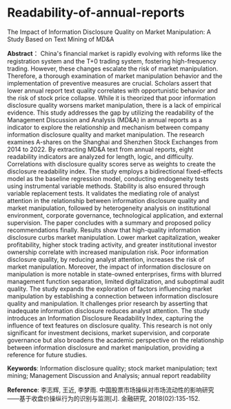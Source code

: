 # Readability-of-annual-reports
The Impact of Information Disclosure Quality on Market Manipulation: A Study Based on Text Mining of MD&amp;A

**Abstract**：
China's financial market is rapidly evolving with reforms like the registration system and the T+0 trading system, fostering high-frequency trading. However, these changes escalate the risk of market manipulation. Therefore, a thorough examination of market manipulation behavior and the implementation of preventive measures are crucial. Scholars assert that lower annual report text quality correlates with opportunistic behavior and the risk of stock price collapse. While it is theorized that poor information disclosure quality worsens market manipulation, there is a lack of empirical evidence. This study addresses the gap by utilizing the readability of the Management Discussion and Analysis (MD&A) in annual reports as a indicator to explore the relationship and mechanism between company information disclosure quality and market manipulation.
The research examines A-shares on the Shanghai and Shenzhen Stock Exchanges from 2014 to 2022. By extracting MD&A text from annual reports, eight readability indicators are analyzed for length, logic, and difficulty. Correlations with disclosure quality scores serve as weights to create the disclosure readability index. The study employs a bidirectional fixed-effects model as the baseline regression model, conducting endogeneity tests using instrumental variable methods. Stability is also ensured through variable replacement tests. It validates the mediating role of analyst attention in the relationship between information disclosure quality and market manipulation, followed by heterogeneity analysis on institutional environment, corporate governance, technological application, and external supervision. The paper concludes with a summary and proposed policy recommendations finally.
Results show that high-quality information disclosure curbs market manipulation. Lower market capitalization, weaker profitability, higher stock trading activity, and greater institutional investor ownership correlate with increased manipulation risk. Poor information disclosure quality, by reducing analyst attention, increases the risk of market manipulation. Moreover, the impact of information disclosure on manipulation is more notable in state-owned enterprises, firms with blurred management function separation, limited digitalization, and suboptimal audit quality.
The study expands the exploration of factors influencing market manipulation by establishing a connection between information disclosure quality and manipulation. It challenges prior research by asserting that inadequate information disclosure reduces analyst attention. The study introduces an Information Disclosure Readability Index, capturing the influence of text features on disclosure quality. This research is not only significant for investment decisions, market supervision, and corporate governance but also broadens the academic perspective on the relationship between information disclosure and market manipulation, providing a reference for future studies.

**Keywords**: Information disclosure quality; stock market manipulation; text mining; Management Discussion and Analysis; annual report readability

**Reference**:
李志辉, 王近, 李梦雨. 中国股票市场操纵对市场流动性的影响研究——基于收盘价操纵行为的识别与监测[J]. 金融研究, 2018(02):135-152. 
